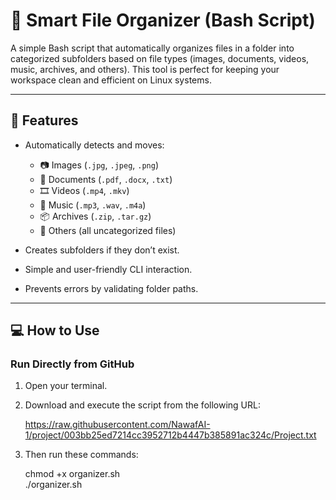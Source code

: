 # 📁 Smart File Organizer (Bash Script)

A simple Bash script that automatically organizes files in a folder into categorized subfolders based on file types (images, documents, videos, music, archives, and others). This tool is perfect for keeping your workspace clean and efficient on Linux systems.

---

## 📌 Features

- Automatically detects and moves:
  - 📷 Images (`.jpg`, `.jpeg`, `.png`)
  - 📄 Documents (`.pdf`, `.docx`, `.txt`)
  - 🎞️ Videos (`.mp4`, `.mkv`)
  - 🎵 Music (`.mp3`, `.wav`, `.m4a`)
  - 📦 Archives (`.zip`, `.tar.gz`)
  - 🧩 Others (all uncategorized files)

- Creates subfolders if they don’t exist.
- Simple and user-friendly CLI interaction.
- Prevents errors by validating folder paths.

---



## 💻 How to Use

### Run Directly from GitHub

1. Open your terminal.
2. Download and execute the script from the following URL:

   https://raw.githubusercontent.com/NawafAI-1/project/003bb25ed7214cc3952712b4447b385891ac324c/Project.txt

3. Then run these commands:

   chmod +x organizer.sh  
   ./organizer.sh



